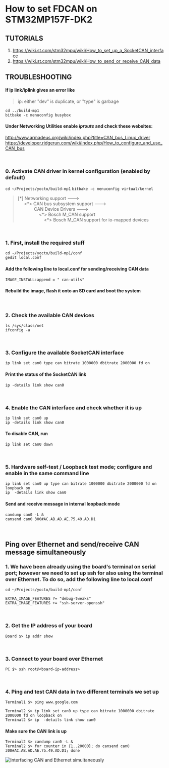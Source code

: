 # How to set FDCAN on STM32MP157F-DK2

## TUTORIALS
1. https://wiki.st.com/stm32mpu/wiki/How_to_set_up_a_SocketCAN_interface
2. https://wiki.st.com/stm32mpu/wiki/How_to_send_or_receive_CAN_data

## TROUBLESHOOTING
#### If ip link/iplink gives an error like  
> ip: either "dev" is duplicate, or "type" is garbage

	cd ../build-mp1  
	bitbake -c menuconfig busybox 
#### Under Networking Utilities enable *iproute* and check these websites: 
http://www.armadeus.org/wiki/index.php?title=CAN_bus_Linux_driver  
https://developer.ridgerun.com/wiki/index.php/How_to_configure_and_use_CAN_bus  
  
<br>

### 0. Activate CAN driver in kernel configuration (enabled by default)

`cd ~/Projects/yocto/build-mp1`
`bitbake -c menuconfig virtual/kernel`

> [\*] Networking support --->  
> &nbsp;&nbsp;&nbsp;&nbsp; <\*> CAN bus subsystem support --->  
> &nbsp;&nbsp;&nbsp;&nbsp;&nbsp;&nbsp;&nbsp;&nbsp;&nbsp;&nbsp;&nbsp;&nbsp; CAN Device Drivers --->  
> &nbsp;&nbsp;&nbsp;&nbsp;&nbsp;&nbsp;&nbsp;&nbsp;&nbsp;&nbsp;&nbsp;&nbsp;&nbsp;&nbsp;&nbsp;&nbsp; <\*> Bosch M_CAN support  
> &nbsp;&nbsp;&nbsp;&nbsp;&nbsp;&nbsp;&nbsp;&nbsp;&nbsp;&nbsp;&nbsp;&nbsp;&nbsp;&nbsp;&nbsp;&nbsp;&nbsp;&nbsp;&nbsp;&nbsp; <\*> Bosch M_CAN support for io-mapped devices  
  
<br>

### 1. First, install the required stuff

`cd ~/Projects/yocto/build-mp1/conf`  
`gedit local.conf`  
  
#### Add the following line to local.conf for sending/receiving CAN data

	IMAGE_INSTALL:append = " can-utils"  
#### Rebuild the image, flash it onto an SD card and boot the system  
  
<br>
  
### 2. Check the available CAN devices  

`ls /sys/class/net`  
`ifconfig -a`  
  
<br>
  
### 3. Configure the available SocketCAN interface  
  
`ip link set can0 type can bitrate 1000000 dbitrate 2000000 fd on`
  
#### Print the status of the SocketCAN link  

`ip -details link show can0`  
  
<br>

### 4. Enable the CAN interface and check whether it is up  
  
`ip link set can0 up`  
`ip -details link show can0`  
  
#### To disable CAN, run  
  
`ip link set can0 down`  
    
<br>

### 5. Hardware self-test / Loopback test mode; configure and enable in the same command line  
  
`ip link set can0 up type can bitrate 1000000 dbitrate 2000000 fd on loopback on`  
`ip  -details link show can0`  

#### Send and receive message in internal loopback mode  

`candump can0 -L &`  
`cansend can0 300#AC.AB.AD.AE.75.49.AD.D1`  
  
  
  
<br>

## Ping over Ethernet and send/receive CAN message simultaneously  

### 1. We have been already using the board's terminal on serial port; however we need to set up ssh for also using the terminal over Ethernet. To do so, add the following line to local.conf  

`cd ~/Projects/yocto/build-mp1/conf`  
  
	EXTRA_IMAGE_FEATURES ?= "debug-tweaks"
	EXTRA_IMAGE_FEATURES += "ssh-server-openssh"  
  
<br>

### 2. Get the IP address of your board  

`Board $> ip addr show`  
  
<br>

### 3. Connect to your board over Ethernet

`PC $> ssh root@<board-ip-address>`  
  
<br>

### 4. Ping and test CAN data in two different terminals we set up  

`Terminal1 $> ping www.google.com`  

`Terminal2 $> ip link set can0 up type can bitrate 1000000 dbitrate 2000000 fd on loopback on`  
`Terminal2 $> ip  -details link show can0`

#### Make sure the CAN link is up

`Terminal2 $> candump can0 -L &`  
`Terminal2 $> for counter in {1..20000}; do cansend can0 300#AC.AB.AD.AE.75.49.AD.D1; done`

![Interfacing CAN and Ethernet simultaneously](https://github.com/darkquesh/stm32mp1/blob/main/images/stm32mp1_ethernet_and_can.png)
